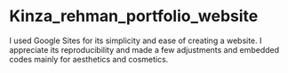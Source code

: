# Kinza_rehman_portfolio_website
I used Google Sites for its simplicity and ease of creating a website. I appreciate its reproducibility and made a few adjustments and embedded codes mainly for aesthetics and cosmetics.
